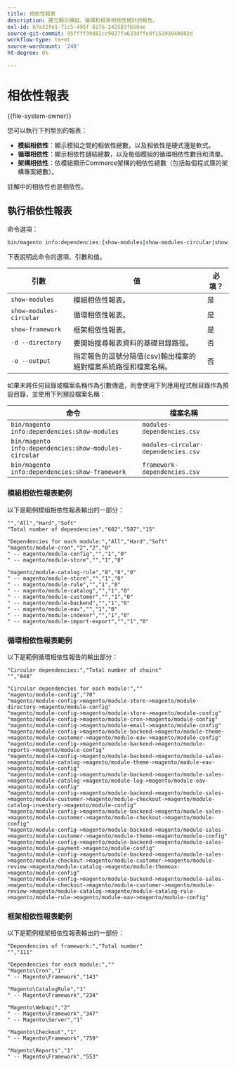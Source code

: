 ```yaml
---
title: 相依性報表
description: 建立顯示模組、循環和框架相依性總計的報告。
exl-id: b7a32fe1-71c5-495f-8276-242503fb50ae
source-git-commit: 95ffff39d82cc9027fa633dffedf15193040802d
workflow-type: tm+mt
source-wordcount: '240'
ht-degree: 0%

---
```


# 相依性報表

{{file-system-owner}}

您可以執行下列型別的報表：

- **模組相依性**：顯示模組之間的相依性總數，以及相依性是硬式還是軟式。
- **循環相依性**：顯示相依性鏈結總數，以及每個模組的循環相依性數目和清單。
- **架構相依性**：依模組顯示Commerce架構的相依性總數（包括每個程式庫的架構專案總數）。

註解中的相依性也是相依性。

## 執行相依性報表

命令選項：

```bash
bin/magento info:dependencies:{show-modules|show-modules-circular|show-framework} [-d|--directory="<path>"] [-o|--output="<path and filename"]
```

下表說明此命令的選項、引數和值。

| 引數 | 值 | 必填？ |
| ----------------------- | -------------------------------------------------------------------------------------------------------------------- | --------- |
| `show-modules` | 模組相依性報表。 | 是 |
| `show-modules-circular` | 循環相依性報表。 | 是 |
| `show-framework` | 框架相依性報表。 | 是 |
| `-d --directory` | 要開始搜尋報表資料的基礎目錄路徑。 | 否 |
| `-o --output` | 指定報告的逗號分隔值(csv)輸出檔案的絕對檔案系統路徑和檔案名稱。 | 否 |

如果未將任何目錄或檔案名稱作為引數傳遞，則會使用下列應用程式根目錄作為預設目錄，並使用下列預設檔案名稱：

| 命令 | 檔案名稱 |
| ----------------------------------------------------- | ----------------------------------- |
| `bin/magento info:dependencies:show-modules` | `modules-dependencies.csv` |
| `bin/magento info:dependencies:show-modules-circular` | `modules-circular-dependencies.csv` |
| `bin/magento info:dependencies:show-framework` | `framework-dependencies.csv` |

### 模組相依性報表範例

以下是範例模組相依性報表輸出的一部分：

```terminal
"","All","Hard","Soft"
"Total number of dependencies","602","587","15"

"Dependencies for each module:","All","Hard","Soft"
"magento/module-cron","2","2","0"
" -- magento/module-config","","1","0"
" -- magento/module-store","","1","0"

"magento/module-catalog-rule","8","8","0"
" -- magento/module-store","","1","0"
" -- magento/module-rule","","1","0"
" -- magento/module-catalog","","1","0"
" -- magento/module-customer","","1","0"
" -- magento/module-backend","","1","0"
" -- magento/module-eav","","1","0"
" -- magento/module-indexer","","1","0"
" -- magento/module-import-export","","1","0"
```

### 循環相依性報表範例

以下是範例循環相依性報告的輸出部分：

```terminal
"Circular dependencies:","Total number of chains"
"","848"

"Circular dependencies for each module:",""
"magento/module-config","70"
"magento/module-config->magento/module-store->magento/module-directory->magento/module-config"
"magento/module-config->magento/module-store->magento/module-config"
"magento/module-config->magento/module-cron->magento/module-config"
"magento/module-config->magento/module-email->magento/module-config"
"magento/module-config->magento/module-backend->magento/module-theme->magento/module-customer->magento/module-eav->magento/module-config"
"magento/module-config->magento/module-backend->magento/module-reports->magento/module-config"
"magento/module-config->magento/module-backend->magento/module-sales->magento/module-catalog->magento/module-theme->magento/module-eav->magento/module-config"
"magento/module-config->magento/module-backend->magento/module-sales->magento/module-catalog->magento/module-log->magento/module-eav->magento/module-config"
"magento/module-config->magento/module-backend->magento/module-sales->magento/module-customer->magento/module-checkout->magento/module-catalog-inventory->magento/module-config"
"magento/module-config->magento/module-backend->magento/module-sales->magento/module-customer->magento/module-checkout->magento/module-config"
"magento/module-config->magento/module-backend->magento/module-sales->magento/module-customer->magento/module-theme->magento/module-config"
"magento/module-config->magento/module-backend->magento/module-sales->magento/module-payment->magento/module-config"
"magento/module-config->magento/module-backend->magento/module-sales->magento/module-checkout->magento/module-customer->magento/module-review->magento/module-catalog->magento/module-themeax->magento/module-config"
"magento/module-config->magento/module-backend->magento/module-sales->magento/module-checkout->magento/module-customer->magento/module-review->magento/module-catalog->magento/module-catalog-rule->magento/module-rule->magento/module-eav->magento/module-config"
```

### 框架相依性報表範例

以下是範例框架相依性報表輸出的一部份：

```terminal
"Dependencies of framework:","Total number"
"","111"

"Dependencies for each module:",""
"Magento\Cron","1"
" -- Magento\Framework","143"

"Magento\CatalogRule","1"
" -- Magento\Framework","234"

"Magento\Webapi","2"
" -- Magento\Framework","347"
" -- Magento\Server","1"

"Magento\Checkout","1"
" -- Magento\Framework","759"

"Magento\Reports","1"
" -- Magento\Framework","553"
```
